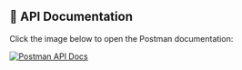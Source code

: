 ## 📄 API Documentation

Click the image below to open the Postman documentation:

[![Postman API Docs](https://user-images.githubusercontent.com/42731567/123456789-123abc.png)](https://red-desert-550321.postman.co/workspace/New-Team-Workspace~a9f90c23-2883-4ba5-8478-9b2d23fbe553/collection/42731567-b70c7b32-e6e8-464e-b075-f5e3ecdbcb79?action=share&creator=42731567)
